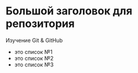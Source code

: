 # Большой заголовок для репозитория
Изучение Git & GitHub
- это список №1
- это список №2
- это список №3